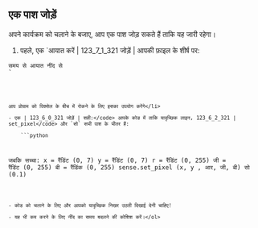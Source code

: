 ## एक पाश जोड़ें

अपने कार्यक्रम को चलाने के बजाए, आप एक पाश जोड़ सकते हैं ताकि यह जारी रहेगा।

1. पहले, एक `आयात करें | 123_7_1_321 जोड़ें | आपकी फ़ाइल के शीर्ष पर:</p>

<pre><code class="python">समय से आयात नींद से
`</pre> 
    
    आप प्रोग्राम को पिक्सेल के बीच में रोकने के लिए इसका उपयोग करेंगे</li> 
    
    - एक | 123_6_0_321 जोड़ें | सही:</code> आपके कोड में ताकि यादृच्छिक लाइन, 123_6_2_321 | set_pixel</code> और `सो` सभी पाश के भीतर हैं:
        
        ```python
जबकि सच्चा: x = रैंडिंट (0, 7) y = रैंडिंट (0, 7) r = रैंडिंट (0, 255) जी = रैंडिंट (0, 255) बी = रैंडिंक (0, 255) sense.set_pixel (x, y , आर, जी, बी) सो (0.1)
```

- कोड को चलाने के लिए और आपको यादृच्छिक निखर उठती दिखाई देनी चाहिए!

- यह भी कम करने के लिए नींद का समय बदलने की कोशिश करें।</ol>